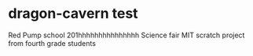 # dragon-cavern test
Red Pump school 201hhhhhhhhhhhhhhh Science fair MIT scratch project from fourth grade students
